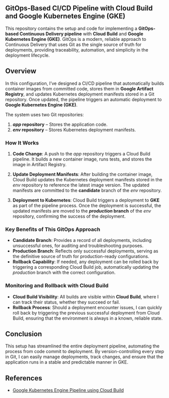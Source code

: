 ## GitOps-Based CI/CD Pipeline with Cloud Build and Google Kubernetes Engine (GKE)

This repository contains the setup and code for implementing a **GitOps-based Continuous Delivery pipeline** with **Cloud Build** and **Google Kubernetes Engine (GKE)**. GitOps is a modern, reliable approach to Continuous Delivery that uses Git as the single source of truth for deployments, providing traceability, automation, and simplicity in the deployment lifecycle.

## Overview

In this configuration, I’ve designed a CI/CD pipeline that automatically builds container images from committed code, stores them in **Google Artifact Registry**, and updates Kubernetes deployment manifests stored in a Git repository. Once updated, the pipeline triggers an automatic deployment to **Google Kubernetes Engine (GKE)**.

The system uses two Git repositories:
1. **_app_ repository** – Stores the application code.
2. **_env_ repository** – Stores Kubernetes deployment manifests.

### How It Works

1. **Code Change**: A push to the _app_ repository triggers a Cloud Build pipeline. It builds a new container image, runs tests, and stores the image in Artifact Registry.
   
2. **Update Deployment Manifests**: After building the container image, Cloud Build updates the Kubernetes deployment manifests stored in the _env_ repository to reference the latest image version. The updated manifests are committed to the **candidate** branch of the _env_ repository.

3. **Deployment to Kubernetes**: Cloud Build triggers a deployment to **GKE** as part of the pipeline process. Once the deployment is successful, the updated manifests are moved to the **_production_ branch** of the _env_ repository, confirming the success of the deployment.

### Key Benefits of This GitOps Approach

- **Candidate Branch**: Provides a record of all deployments, including unsuccessful ones, for auditing and troubleshooting purposes.
- **Production Branch**: Reflects only successful deployments, serving as the definitive source of truth for production-ready configurations.
- **Rollback Capability**: If needed, any deployment can be rolled back by triggering a corresponding Cloud Build job, automatically updating the _production_ branch with the correct configuration.

### Monitoring and Rollback with Cloud Build

- **Cloud Build Visibility**: All builds are visible within **Cloud Build**, where I can track their status, whether they succeed or fail.
- **Rollback Process**: Should a deployment encounter issues, I can quickly roll back by triggering the previous successful deployment from Cloud Build, ensuring that the environment is always in a known, reliable state.

## Conclusion

This setup has streamlined the entire deployment pipeline, automating the process from code commit to deployment. By version-controlling every step in Git, I can easily manage deployments, track changes, and ensure that the application runs in a stable and predictable manner in GKE.

## References

- [Google Kubernetes Engine Pipeline using Cloud Build](https://www.cloudskillsboost.google/focuses/52829?parent=catalog)
